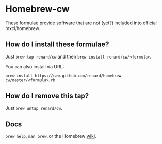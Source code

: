 Homebrew-cw
===========

These formulae provide software that are not (yet?) included into official
mxcl/homebrew.

How do I install these formulae?
--------------------------------

Just `brew tap renard/cw` and then `brew install renard/cw/<formula>`.

You can also install via URL:

```
brew install https://raw.github.com/renard/homebrew-cw/master/<formula>.rb
```

How do I remove this tap?
-------------------------
Just `brew untap renard/cw`.


Docs
----
`brew help`, `man brew`, or the Homebrew [wiki][].

[wiki]:http://wiki.github.com/mxcl/homebrew
